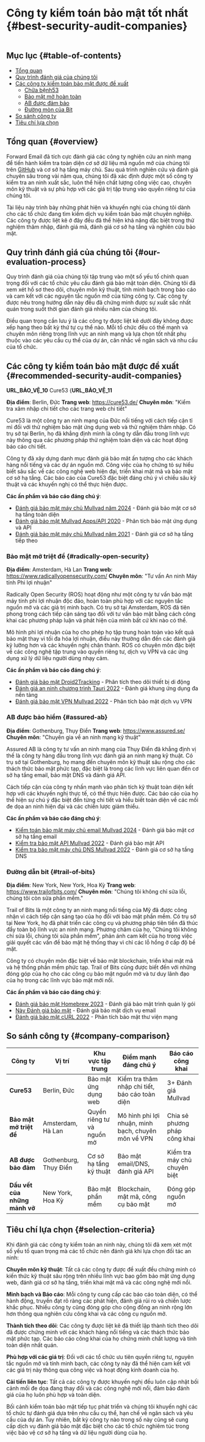 # Công ty kiểm toán bảo mật tốt nhất {#best-security-audit-companies}

<img loading="lazy" src="/img/articles/security-audit.webp" alt="" class="rounded-lg" />

## Mục lục {#table-of-contents}

* [Tổng quan](#overview)
* [Quy trình đánh giá của chúng tôi](#our-evaluation-process)
* [Các công ty kiểm toán bảo mật được đề xuất](#recommended-security-audit-companies)
  * [Chữa bệnh53](#cure53)
  * [Bảo mật mở hoàn toàn](#radically-open-security)
  * [AB được đảm bảo](#assured-ab)
  * [Đường mòn của Bit](#trail-of-bits)
* [So sánh công ty](#company-comparison)
* [Tiêu chí lựa chọn](#selection-criteria)

## Tổng quan {#overview}

Forward Email đã tích cực đánh giá các công ty nghiên cứu an ninh mạng để tiến hành kiểm tra toàn diện cơ sở dữ liệu mã nguồn mở của chúng tôi trên [GitHub](https://github.com/forwardemail) và cơ sở hạ tầng máy chủ. Sau quá trình nghiên cứu và đánh giá chuyên sâu trong vài năm qua, chúng tôi đã xác định được một số công ty kiểm tra an ninh xuất sắc, luôn thể hiện chất lượng công việc cao, chuyên môn kỹ thuật và sự phù hợp với các giá trị tập trung vào quyền riêng tư của chúng tôi.

Tài liệu này trình bày những phát hiện và khuyến nghị của chúng tôi dành cho các tổ chức đang tìm kiếm dịch vụ kiểm toán bảo mật chuyên nghiệp. Các công ty được liệt kê ở đây đều đã thể hiện khả năng đặc biệt trong thử nghiệm thâm nhập, đánh giá mã, đánh giá cơ sở hạ tầng và nghiên cứu bảo mật.

## Quy trình đánh giá của chúng tôi {#our-evaluation-process}

Quy trình đánh giá của chúng tôi tập trung vào một số yếu tố chính quan trọng đối với các tổ chức yêu cầu đánh giá bảo mật toàn diện. Chúng tôi đã xem xét hồ sơ theo dõi, chuyên môn kỹ thuật, tính minh bạch trong báo cáo và cam kết với các nguyên tắc nguồn mở của từng công ty. Các công ty được nêu trong hướng dẫn này đều đã chứng minh được sự xuất sắc nhất quán trong suốt thời gian đánh giá nhiều năm của chúng tôi.

Điều quan trọng cần lưu ý là các công ty được liệt kê dưới đây không được xếp hạng theo bất kỳ thứ tự cụ thể nào. Mỗi tổ chức đều có thế mạnh và chuyên môn riêng trong lĩnh vực an ninh mạng và lựa chọn tốt nhất phụ thuộc vào các yêu cầu cụ thể của dự án, cân nhắc về ngân sách và nhu cầu của tổ chức.

## Các công ty kiểm toán bảo mật được đề xuất {#recommended-security-audit-companies}

__URL_BẢO_VỆ_10__ Cure53 {__URL_BẢO_VỆ_11__

**Địa điểm**: Berlin, Đức
**Trang web**: <https://cure53.de/>
**Chuyên môn**: "Kiểm tra xâm nhập chi tiết cho các trang web chi tiết"

Cure53 là một công ty an ninh mạng của Đức nổi tiếng với cách tiếp cận tỉ mỉ đối với thử nghiệm bảo mật ứng dụng web và thử nghiệm thâm nhập. Có trụ sở tại Berlin, họ đã khẳng định mình là công ty dẫn đầu trong lĩnh vực này thông qua các phương pháp thử nghiệm toàn diện và các hoạt động báo cáo chi tiết.

Công ty đã xây dựng danh mục đánh giá bảo mật ấn tượng cho các khách hàng nổi tiếng và các dự án nguồn mở. Công việc của họ chứng tỏ sự hiểu biết sâu sắc về các công nghệ web hiện đại, triển khai mật mã và bảo mật cơ sở hạ tầng. Các báo cáo của Cure53 đặc biệt đáng chú ý vì chiều sâu kỹ thuật và các khuyến nghị có thể thực hiện được.

**Các ấn phẩm và báo cáo đáng chú ý**:

* [Đánh giá bảo mật máy chủ Mullvad năm 2024](https://cure53.de/pentest-report_mullvad\_2024\_v1.pdf) - Đánh giá bảo mật cơ sở hạ tầng toàn diện
* [Đánh giá bảo mật Mullvad Apps/API 2020](https://cure53.de/pentest-report_mullvad\_2020\_v2.pdf) - Phân tích bảo mật ứng dụng và API
* [Đánh giá bảo mật máy chủ Mullvad năm 2021](https://cure53.de/pentest-report_mullvad\_2021\_v1.pdf) - Đánh giá cơ sở hạ tầng tiếp theo

### Bảo mật mở triệt để {#radically-open-security}

**Địa điểm**: Amsterdam, Hà Lan
**Trang web**: <https://www.radicallyopensecurity.com/>
**Chuyên môn**: "Tư vấn An ninh Máy tính Phi lợi nhuận"

Radically Open Security (ROS) hoạt động như một công ty tư vấn bảo mật máy tính phi lợi nhuận độc đáo, hoàn toàn phù hợp với các nguyên tắc nguồn mở và các giá trị minh bạch. Có trụ sở tại Amsterdam, ROS đã tiên phong trong cách tiếp cận sáng tạo đối với tư vấn bảo mật bằng cách công khai các phương pháp luận và phát hiện của mình bất cứ khi nào có thể.

Mô hình phi lợi nhuận của họ cho phép họ tập trung hoàn toàn vào kết quả bảo mật thay vì tối đa hóa lợi nhuận, điều này thường dẫn đến các đánh giá kỹ lưỡng hơn và các khuyến nghị chân thành. ROS có chuyên môn đặc biệt về các công nghệ tập trung vào quyền riêng tư, dịch vụ VPN và các ứng dụng xử lý dữ liệu người dùng nhạy cảm.

**Các ấn phẩm và báo cáo đáng chú ý**:

* [Đánh giá bảo mật Droid2Tracking](https://github.com/radicallyopensecurity/ros-website/blob/main/ros-public-reports/ROS%20-%20OnNet%20-%20OF-Droid2Tracking%20the%20Trackers%20-%202022.pdf) - Phân tích theo dõi thiết bị di động
* [Đánh giá an ninh chương trình Tauri 2022](https://github.com/radicallyopensecurity/ros-website/blob/main/ros-public-reports/ROS%20-%20The%20Tauri%20Programme%20-2022.pdf) - Đánh giá khung ứng dụng đa nền tảng
* [Đánh giá bảo mật VPN Mullvad 2022](https://github.com/radicallyopensecurity/ros-website/blob/main/ros-public-reports/ROS%20-%20Mullvad%20VPN%202022.pdf) - Phân tích bảo mật dịch vụ VPN

### AB được bảo hiểm {#assured-ab}

**Địa điểm**: Gothenburg, Thụy Điển
**Trang web**: <https://www.assured.se/>
**Chuyên môn**: "Chuyên gia về an ninh mạng kỹ thuật"

Assured AB là công ty tư vấn an ninh mạng của Thụy Điển đã khẳng định vị thế là công ty hàng đầu trong lĩnh vực đánh giá an ninh mạng kỹ thuật. Có trụ sở tại Gothenburg, họ mang đến chuyên môn kỹ thuật sâu rộng cho các thách thức bảo mật phức tạp, đặc biệt là trong các lĩnh vực liên quan đến cơ sở hạ tầng email, bảo mật DNS và đánh giá API.

Cách tiếp cận của công ty nhấn mạnh vào phân tích kỹ thuật toàn diện kết hợp với các khuyến nghị thực tế, có thể thực hiện được. Các báo cáo của họ thể hiện sự chú ý đặc biệt đến từng chi tiết và hiểu biết toàn diện về các mối đe dọa an ninh hiện đại và các chiến lược giảm thiểu.

**Các ấn phẩm và báo cáo đáng chú ý**:

* [Kiểm toán bảo mật máy chủ email Mullvad 2024](https://www.assured.se/publications/Assured_Mullvad_email_server_audit\_2024.pdf) - Đánh giá bảo mật cơ sở hạ tầng email
* [Kiểm tra bảo mật API Mullvad 2022](https://www.assured.se/publications/Assured_Mullvad_API_audit_report\_2022.pdf) - Đánh giá bảo mật API
* [Kiểm tra bảo mật máy chủ DNS Mullvad 2022](https://www.assured.se/publications/Assured_Mullvad_DNS_server_audit_report\_2022.pdf) - Đánh giá cơ sở hạ tầng DNS

### Đường dẫn bit {#trail-of-bits}

**Địa điểm**: New York, New York, Hoa Kỳ
**Trang web**: <https://www.trailofbits.com/>
**Chuyên môn**: "Chúng tôi không chỉ sửa lỗi, chúng tôi còn sửa phần mềm."

Trail of Bits là một công ty an ninh mạng nổi tiếng của Mỹ đã được công nhận vì cách tiếp cận sáng tạo của họ đối với bảo mật phần mềm. Có trụ sở tại New York, họ đã phát triển các công cụ và phương pháp tiên tiến đã thúc đẩy toàn bộ lĩnh vực an ninh mạng. Phương châm của họ, "Chúng tôi không chỉ sửa lỗi, chúng tôi sửa phần mềm", phản ánh cam kết của họ trong việc giải quyết các vấn đề bảo mật hệ thống thay vì chỉ các lỗ hổng ở cấp độ bề mặt.

Công ty có chuyên môn đặc biệt về bảo mật blockchain, triển khai mật mã và hệ thống phần mềm phức tạp. Trail of Bits cũng được biết đến với những đóng góp của họ cho các công cụ bảo mật nguồn mở và tư duy lãnh đạo của họ trong các lĩnh vực bảo mật mới nổi.

**Các ấn phẩm và báo cáo đáng chú ý**:

* [Đánh giá bảo mật Homebrew 2023](https://github.com/trailofbits/publications/blob/master/reviews/2023-08-28-homebrew-securityreview.pdf) - Đánh giá bảo mật trình quản lý gói
* [Này Đánh giá bảo mật](https://github.com/trailofbits/publications/blob/master/reviews/Hey.pdf) - Đánh giá bảo mật dịch vụ email
* [Đánh giá bảo mật cURL 2022](https://github.com/trailofbits/publications/blob/master/reviews/2022-12-curl-securityreview.pdf) - Phân tích bảo mật thư viện mạng

## So sánh công ty {#company-comparison}

| Công ty | Vị trí | Khu vực tập trung | Điểm mạnh đáng chú ý | Báo cáo công khai |
| --------------------------- | ---------------------- | ------------------------ | ----------------------------------------------------- | -------------------------- |
| **Cure53** | Berlin, Đức | Bảo mật ứng dụng web | Kiểm tra thâm nhập chi tiết, báo cáo toàn diện | 3+ Đánh giá Mullvad |
| **Bảo mật mở triệt để** | Amsterdam, Hà Lan | Quyền riêng tư và nguồn mở | Mô hình phi lợi nhuận, minh bạch, chuyên môn về VPN | Chia sẻ phương pháp công khai |
| **AB được bảo đảm** | Gothenburg, Thụy Điển | Cơ sở hạ tầng kỹ thuật | Bảo mật email/DNS, đánh giá API | Kiểm tra máy chủ chuyên biệt |
| **Dấu vết của những mảnh vỡ** | New York, Hoa Kỳ | Bảo mật phần mềm | Blockchain, mật mã, công cụ bảo mật | Đóng góp nguồn mở |

## Tiêu chí lựa chọn {#selection-criteria}

Khi đánh giá các công ty kiểm toán an ninh này, chúng tôi đã xem xét một số yếu tố quan trọng mà các tổ chức nên đánh giá khi lựa chọn đối tác an ninh:

**Chuyên môn kỹ thuật**: Tất cả các công ty được đề xuất đều chứng minh có kiến thức kỹ thuật sâu rộng trên nhiều lĩnh vực bao gồm bảo mật ứng dụng web, đánh giá cơ sở hạ tầng, triển khai mật mã và các công nghệ mới nổi.

**Minh bạch và Báo cáo**: Mỗi công ty cung cấp các báo cáo toàn diện, có thể hành động, truyền đạt rõ ràng các phát hiện, đánh giá rủi ro và chiến lược khắc phục. Nhiều công ty cũng đóng góp cho cộng đồng an ninh rộng lớn hơn thông qua nghiên cứu công khai và các công cụ nguồn mở.

**Thành tích theo dõi**: Các công ty được liệt kê đã thiết lập thành tích theo dõi đã được chứng minh với các khách hàng nổi tiếng và các thách thức bảo mật phức tạp. Các báo cáo công khai của họ chứng minh chất lượng và tính toàn diện nhất quán.

**Phù hợp với các giá trị**: Đối với các tổ chức ưu tiên quyền riêng tư, nguyên tắc nguồn mở và tính minh bạch, các công ty này đã thể hiện cam kết với các giá trị này thông qua công việc và hoạt động kinh doanh của họ.

**Cải tiến liên tục**: Tất cả các công ty được khuyến nghị đều luôn cập nhật bối cảnh mối đe dọa đang thay đổi và các công nghệ mới nổi, đảm bảo đánh giá của họ luôn phù hợp và toàn diện.

Bối cảnh kiểm toán bảo mật tiếp tục phát triển và chúng tôi khuyến nghị các tổ chức tự đánh giá dựa trên nhu cầu cụ thể, hạn chế về ngân sách và yêu cầu của dự án. Tuy nhiên, bất kỳ công ty nào trong số này cũng sẽ cung cấp dịch vụ đánh giá bảo mật đặc biệt cho các tổ chức nghiêm túc trong việc bảo vệ cơ sở hạ tầng và dữ liệu người dùng của họ.